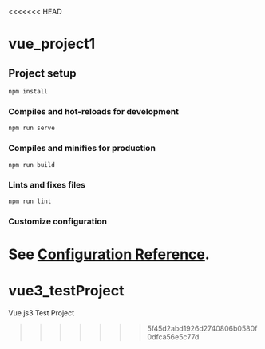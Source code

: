 <<<<<<< HEAD
# vue_project1

## Project setup
```
npm install
```

### Compiles and hot-reloads for development
```
npm run serve
```

### Compiles and minifies for production
```
npm run build
```

### Lints and fixes files
```
npm run lint
```

### Customize configuration
See [Configuration Reference](https://cli.vuejs.org/config/).
=======
# vue3_testProject
Vue.js3 Test Project 
>>>>>>> 5f45d2abd1926d2740806b0580f0dfca56e5c77d
